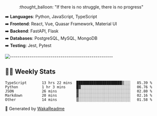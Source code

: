 <p align="center"> 
  :thought_balloon: "If there is no struggle, there is no progress"
</p>

<p align="left">
  ➡️ <strong>Languages</strong>: Python, JavaScript, TypeScript<br>
  ➡️ <strong>Frontend</strong>: React, Vue, Quasar Framework, Material UI<br>
  ➡️ <strong>Backend</strong>: FastAPI, Flask<br>
  ➡️ <strong>Databases</strong>: PostgreSQL, MySQL, MongoDB<br>
  ➡️ <strong>Testing</strong>: Jest, Pytest<br>
</p>

![-----------------------------------------------------](https://raw.githubusercontent.com/andreasbm/readme/master/assets/lines/vintage.png)

## :man_technologist: Weekly Stats
<!--START_SECTION:waka-->

```text
TypeScript       13 hrs 22 mins  █████████████████████▒░░░   85.39 %
Python           1 hr 3 mins     █▓░░░░░░░░░░░░░░░░░░░░░░░   06.76 %
JSON             26 mins         ▓░░░░░░░░░░░░░░░░░░░░░░░░   02.80 %
Markdown         20 mins         ▓░░░░░░░░░░░░░░░░░░░░░░░░   02.16 %
Other            14 mins         ▒░░░░░░░░░░░░░░░░░░░░░░░░   01.58 %
```

<!--END_SECTION:waka-->

🚀 Generated by [WakaReadme](https://github.com/athul/waka-readme)

